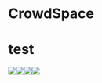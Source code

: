 # CrowdSpace

# test
<img src="https://img.shields.io/badge/Python-3776AB?style=flat&logo=Python&logoColor=white"/><img src="https://img.shields.io/badge/Jupyter-F37626?style=flat&logo=Jupyter&logoColor=white"/><img src="https://img.shields.io/badge/OpenCV-5C3EE8?style=flat&logo=OpenCV&logoColor=white"/><img src="https://img.shields.io/badge/YOLO-00FFFF?style=flat&logo=YOLO&logoColor=white"/>
